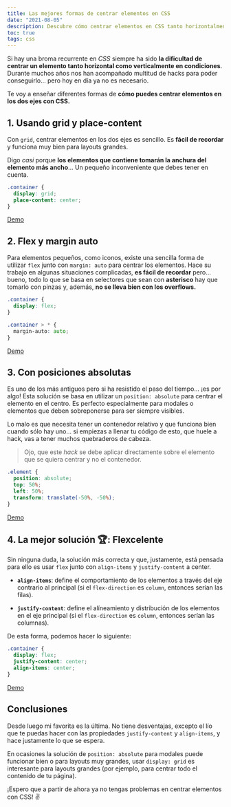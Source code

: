 ```yaml
---
title: Las mejores formas de centrar elementos en CSS
date: "2021-08-05"
description: Descubre cómo centrar elementos en CSS tanto horizontalmente como verticalmente con propiedades que funcionan en todos los navegadores modernos.
toc: true
tags: css
---
```


Si hay una broma recurrente en _CSS_ siempre ha sido **la dificultad de centrar un elemento tanto horizontal como verticalmente en condiciones**. Durante muchos años nos han acompañado multitud de hacks para poder conseguirlo... pero hoy en día ya no es necesario.

Te voy a enseñar diferentes formas de **cómo puedes centrar elementos en los dos ejes con CSS.**

## 1. Usando grid y place-content

Con `grid`, centrar elementos en los dos ejes es sencillo. Es **fácil de recordar** y funciona muy bien para layouts grandes.

Digo _casi_ porque **los elementos que contiene tomarán la anchura del elemento más ancho**... Un pequeño inconveniente que debes tener en cuenta.

```css
.container {
  display: grid;
  place-content: center;
}
```

[Demo](https://codi.link/PGRpdiBjbGFzcz0nY29udGFpbmVyJz4KICA8aDE+VGV4dG8gY2VudHJhZG88L2gxPgo8L2Rpdj4=%7CLmNvbnRhaW5lciB7CiAgZGlzcGxheTogZ3JpZDsKICBwbGFjZS1jb250ZW50OiBjZW50ZXI7Cn0KCgoKCgoKCgoKCgoKCgoKCgoKCgoKCgoKCgoKCmJvZHkgewogIGJhY2tncm91bmQ6ICMwOWY7CiAgZm9udC1mYW1pbHk6IHN5c3RlbS11aTsKfQoKaDEgewogIGJhY2tncm91bmQ6ICNmZmY7CiAgcGFkZGluZzogMTZweDsKfQoKLmNvbnRhaW5lciB7CiAgaGVpZ2h0OiA5NnZoOwp9%7C)

## 2. Flex y margin auto

Para elementos pequeños, como iconos, existe una sencilla forma de utilizar `flex` junto con `margin: auto` para centrar los elementos. Hace su trabajo en algunas situaciones complicadas, **es fácil de recordar** pero... bueno, todo lo que se basa en selectores que sean con **asterisco** hay que tomarlo con pinzas y, además, **no se lleva bien con los overflows.**

```css
.container {
  display: flex;
}

.container > * {
  margin-auto: auto;
}
```

[Demo](https://codi.link/PGRpdiBjbGFzcz0nY29udGFpbmVyJz4KICA8aDE+VGV4dG8gY2VudHJhZG88L2gxPgo8L2Rpdj4=%7CLmNvbnRhaW5lciB7CiAgZGlzcGxheTogZmxleDsKfQoKLmNvbnRhaW5lciA+ICogewogIG1hcmdpbjogYXV0bzsKfQoKCgoKCgoKCgoKCgoKCgoKCgoKCgoKCgoKCgoKYm9keSB7CiAgYmFja2dyb3VuZDogIzA5ZjsKICBmb250LWZhbWlseTogc3lzdGVtLXVpOwp9CgpoMSB7CiAgYmFja2dyb3VuZDogI2ZmZjsKICBwYWRkaW5nOiAxNnB4Owp9CgouY29udGFpbmVyIHsKICBoZWlnaHQ6IDk2dmg7Cn0=%7C)

## 3. Con posiciones absolutas

Es uno de los más antiguos pero si ha resistido el paso del tiempo... ¡es por algo! Esta solución se basa en utilizar un `position: absolute` para centrar el elemento en el centro. Es perfecto especialmente para modales o elementos que deben sobreponerse para ser siempre visibles.

Lo malo es que necesita tener un contenedor relativo y que funciona bien cuando sólo hay uno... si empiezas a llenar tu código de esto, que huele a hack, vas a tener muchos quebraderos de cabeza.

> Ojo, que este _hack_ se debe aplicar directamente sobre el elemento que se quiera centrar y no el contenedor.

```css
.element {
  position: absolute;
  top: 50%;
  left: 50%;
  transform: translate(-50%, -50%);
}
```

[Demo](https://codi.link/PGRpdiBjbGFzcz0nY29udGFpbmVyJz4KICA8aDE+VGV4dG8gY2VudHJhZG88L2gxPgo8L2Rpdj4=%7CaDEgewogIHBvc2l0aW9uOiBhYnNvbHV0ZTsKICB0b3A6IDUwJTsKICBsZWZ0OiA1MCU7CiAgdHJhbnNmb3JtOiB0cmFuc2xhdGUoLTUwJSwgLTUwJSk7Cn0KCgoKCgoKCgoKCgoKCgoKCgoKCgoKCgoKCgoKCmJvZHkgewogIGJhY2tncm91bmQ6ICMwOWY7CiAgZm9udC1mYW1pbHk6IHN5c3RlbS11aTsKfQoKaDEgewogIGJhY2tncm91bmQ6ICNmZmY7CiAgcGFkZGluZzogMTZweDsKfQoKLmNvbnRhaW5lciB7CiAgaGVpZ2h0OiA5NnZoOwp9%7C)

## 4. La mejor solución 🏆: Flexcelente

Sin ninguna duda, la solución más correcta y que, justamente, está pensada para ello es usar `flex` junto con `align-items` y `justify-content` a center.

- **`align-items`**: define el comportamiento de los elementos a través del eje contrario al principal (si el `flex-direction` es `column`, entonces serían las filas).

- **`justify-content`**: define el alíneamiento y distribución de los elementos en el eje principal (si el `flex-direction` es `column`, entonces serían las columnas).

De esta forma, podemos hacer lo siguiente:

```css
.container {
  display: flex;
  justify-content: center;
  align-items: center;
}
```

[Demo](https://codi.link/PGRpdiBjbGFzcz0nY29udGFpbmVyJz4KICA8aDE+VGV4dG8gY2VudHJhZG88L2gxPgo8L2Rpdj4=%7CLmNvbnRhaW5lciB7CiAgZGlzcGxheTogZmxleDsKICBqdXN0aWZ5LWNvbnRlbnQ6IGNlbnRlcjsKICBhbGlnbi1pdGVtczogY2VudGVyOwp9CgoKCgoKCgoKCgoKCgoKCgoKCgoKCgoKCgoKCmJvZHkgewogIGJhY2tncm91bmQ6ICMwOWY7CiAgZm9udC1mYW1pbHk6IHN5c3RlbS11aTsKfQoKaDEgewogIGJhY2tncm91bmQ6ICNmZmY7CiAgcGFkZGluZzogMTZweDsKfQoKLmNvbnRhaW5lciB7CiAgaGVpZ2h0OiA5NnZoOwp9%7C)

## Conclusiones

Desde luego mi favorita es la última. No tiene desventajas, excepto el lío que te puedas hacer con las propiedades `justify-content` y `align-items`, y hace justamente lo que se espera.

En ocasiones la solución de `position: absolute` para modales puede funcionar bien o para layouts muy grandes, usar `display: grid` es interesante para layouts grandes (por ejemplo, para centrar todo el contenido de tu página).

¡Espero que a partir de ahora ya no tengas problemas en centrar elementos con CSS! ✌️
